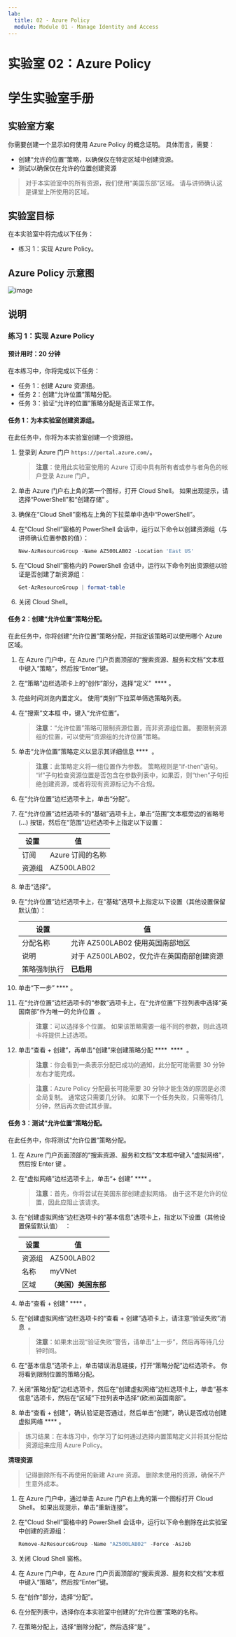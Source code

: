 ```yaml
---
lab:
  title: 02 - Azure Policy
  module: Module 01 - Manage Identity and Access
---
```


# <a name="lab-02-azure-policy"></a>实验室 02：Azure Policy
# <a name="student-lab-manual"></a>学生实验室手册

## <a name="lab-scenario"></a>实验室方案

你需要创建一个显示如何使用 Azure Policy 的概念证明。 具体而言，需要：

- 创建“允许的位置”策略，以确保仅在特定区域中创建资源。
- 测试以确保仅在允许的位置创建资源

> 对于本实验室中的所有资源，我们使用“美国东部”区域。 请与讲师确认这是课堂上所使用的区域。 

## <a name="lab-objectives"></a>实验室目标

在本实验室中将完成以下任务：

- 练习 1：实现 Azure Policy。 

## <a name="azure-policy-diagram"></a>Azure Policy 示意图

![image](https://user-images.githubusercontent.com/91347931/157511920-19c1f06c-86bd-440d-80ac-d96aa27aefff.png)

## <a name="instructions"></a>说明

### <a name="exercise-1-implement-azure-policy"></a>练习 1：实现 Azure Policy

#### <a name="estimated-timing-20-minutes"></a>预计用时：20 分钟

在本练习中，你将完成以下任务：

- 任务 1：创建 Azure 资源组。 
- 任务 2：创建“允许位置”策略分配。
- 任务 3：验证“允许的位置”策略分配是否正常工作。 

#### <a name="task-1-create-a-resource-group-for-the-lab"></a>任务 1：为本实验室创建资源组。 

在此任务中，你将为本实验室创建一个资源组。 

1. 登录到 Azure 门户 `https://portal.azure.com/`。

    >**注意**：使用此实验室使用的 Azure 订阅中具有所有者或参与者角色的帐户登录 Azure 门户。

1. 单击 Azure 门户右上角的第一个图标，打开 Cloud Shell。 如果出现提示，请选择“PowerShell”和“创建存储” 。

1. 确保在“Cloud Shell”窗格左上角的下拉菜单中选中“PowerShell”。

1. 在“Cloud Shell”窗格的 PowerShell 会话中，运行以下命令以创建资源组（与讲师确认位置参数的值）：

    ```powershell
    New-AzResourceGroup -Name AZ500LAB02 -Location 'East US'
    ```

1. 在“Cloud Shell”窗格内的 PowerShell 会话中，运行以下命令列出资源组以验证是否创建了新资源组：

    ```powershell
    Get-AzResourceGroup | format-table
    ```

1. 关闭 Cloud Shell。

#### <a name="task-2-create-an-allowed-locations-policy-assignment"></a>任务 2：创建“允许位置”策略分配。

在此任务中，你将创建“允许位置”策略分配，并指定该策略可以使用哪个 Azure 区域。 

1. 在 Azure 门户中，在 Azure 门户页面顶部的“搜索资源、服务和文档”文本框中键入“策略”，然后按“Enter”键。

1. 在“策略”边栏选项卡上的“创作”部分，选择“定义”  **** 。

1. 花些时间浏览内置定义。 使用“类别”下拉菜单筛选策略列表。

1. 在“搜索”文本框 中，键入“允许位置”。 

   >**注意**：“允许位置”策略可限制资源位置，而非资源组位置。 要限制资源组的位置，可以使用“资源组的允许位置”策略。

1. 单击“允许位置”策略定义以显示其详细信息 ****  。 

   >**注意**：此策略定义将一组位置作为参数。 策略规则是“if-then”语句。 “if”子句检查资源位置是否包含在参数列表中，如果否，则“then”子句拒绝创建资源，或者将现有资源标记为不合规。

1. 在“允许位置”边栏选项卡上，单击“分配”。

1. 在“允许位置”边栏选项卡的“基础”选项卡上，单击“范围”文本框旁边的省略号 (...) 按钮，然后在“范围”边栏选项卡上指定以下设置：

   |设置|值|
   |---|---|
   |订阅|Azure 订阅的名称|
   |资源组|AZ500LAB02|

1. 单击“选择”。

1. 在“允许位置”边栏选项卡上，在“基础”选项卡上指定以下设置（其他设置保留默认值）：

   |设置|值|
   |---|---|
   |分配名称|允许 AZ500LAB02 使用英国南部地区|
   |说明|对于 AZ500LAB02，仅允许在英国南部创建资源|
   |策略强制执行|**已启用**|

1. 单击“下一步” **** 。

1. 在“允许位置”边栏选项卡的“参数”选项卡上，在“允许位置”下拉列表中选择“英国南部”作为唯一的允许位置    。 

   >**注意**：可以选择多个位置。 如果该策略需要一组不同的参数，则此选项卡将提供上述选项。 

1. 单击“查看 + 创建”，再单击“创建”来创建策略分配 ****  ****  。 

   >**注意**：你会看到一条表示分配已成功的通知，此分配可能需要 30 分钟左右才能完成。

   >**注意**：Azure Policy 分配最长可能需要 30 分钟才能生效的原因是必须全局复制。 通常这只需要几分钟。  如果下一个任务失败，只需等待几分钟，然后再次尝试其步骤。

#### <a name="task-3-test-the-allowed-locations-policy-assignment"></a>任务 3：测试“允许位置”策略分配。

在此任务中，你将测试“允许位置”策略分配。 

1. 在 Azure 门户页面顶部的“搜索资源、服务和文档”文本框中键入“虚拟网络”，然后按 Enter 键  。

1. 在“虚拟网络”边栏选项卡上，单击“+ 创建” **** 。

   >**注意**：首先，你将尝试在美国东部创建虚拟网络。 由于这不是允许的位置，因此应阻止该请求。 

1. 在“创建虚拟网络”边栏选项卡的“基本信息”选项卡上，指定以下设置（其他设置保留默认值）  ：

    |设置|值|
    |---|---|
    |资源组|AZ500LAB02|
    |名称|myVNet|
    |区域|**（美国）美国东部**|

1. 单击“查看 + 创建” **** 。 

1. 在“创建虚拟网络”边栏选项卡的“查看 + 创建”选项卡上，请注意“验证失败”消息  。 

    > **注意**：如果未出现“验证失败”警告，请单击“上一步”，然后再等待几分钟时间。

1. 在“基本信息”选项卡上，单击错误消息链接，打开“策略分配”边栏选项卡。 你将看到限制位置的策略分配。

1. 关闭“策略分配”边栏选项卡，然后在“创建虚拟网络”边栏选项卡上，单击“基本信息”选项卡，然后在“区域”下拉列表中选择“(欧洲)英国南部”。

1. 单击“查看 + 创建”，确认验证是否通过，然后单击“创建”，确认是否成功创建虚拟网络 **** 。 

> 练习结果：在本练习中，你学习了如何通过选择内置策略定义并将其分配给资源组来应用 Azure Policy。

**清理资源**

> 记得删除所有不再使用的新建 Azure 资源。 删除未使用的资源，确保不产生意外成本。

1. 在 Azure 门户中，通过单击 Azure 门户右上角的第一个图标打开 Cloud Shell。 如果出现提示，单击“重新连接”。

1. 在“Cloud Shell”窗格中的 PowerShell 会话中，运行以下命令删除在此实验室中创建的资源组：
  
    ```powershell
    Remove-AzResourceGroup -Name "AZ500LAB02" -Force -AsJob
    ```
1.  关闭 Cloud Shell 窗格。 
  
1. 在 Azure 门户中，在 Azure 门户页面顶部的“搜索资源、服务和文档”文本框中键入“策略”，然后按“Enter”键。

1. 在“创作”部分，选择“分配”。

1. 在分配列表中，选择你在本实验室中创建的“允许位置”策略的名称。

1. 在策略分配上，选择“删除分配”，然后选择“是” 。
